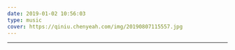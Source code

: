 ```yaml
---
date: 2019-01-02 10:56:03
type: music
cover: https://qiniu.chenyeah.com/img/20190807115557.jpg
---
```

---
